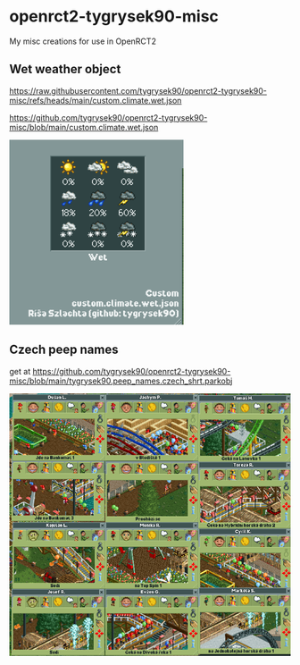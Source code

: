# openrct2-tygrysek90-misc
My misc creations for use in OpenRCT2

Wet weather object
------------------
https://raw.githubusercontent.com/tygrysek90/openrct2-tygrysek90-misc/refs/heads/main/custom.climate.wet.json

https://github.com/tygrysek90/openrct2-tygrysek90-misc/blob/main/custom.climate.wet.json

![alt text][screen]

[screen]: https://raw.githubusercontent.com/tygrysek90/openrct2-tygrysek90-misc/refs/heads/main/climate.wet.png "xxxxx"


Czech peep names
----------------
get at https://github.com/tygrysek90/openrct2-tygrysek90-misc/blob/main/tygrysek90.peep_names.czech_shrt.parkobj

![alt text][screen2]

[screen2]: https://github.com/tygrysek90/openrct2-tygrysek90-misc/blob/main/custom.peep_names.czech.png?raw=true "xxxxx"
